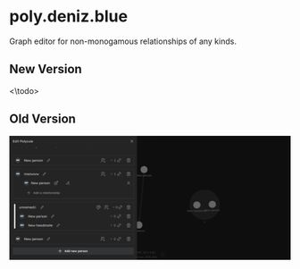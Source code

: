 # poly.deniz.blue

Graph editor for non-monogamous relationships of any kinds.

## New Version

<\todo>

## Old Version

![old](./.readme/image.png)
